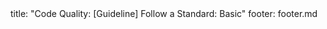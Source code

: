 <frontmatter>
title: "Code Quality: [Guideline] Follow a Standard: Basic"
footer: footer.md
</frontmatter>

<include src="unit-inPage-asFlat.md" boilerplate />